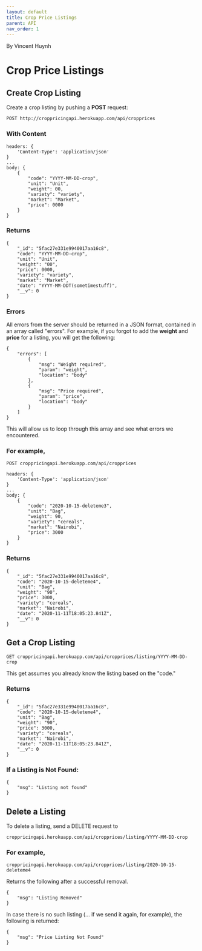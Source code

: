 ```yaml
---
layout: default
title: Crop Price Listings
parent: API
nav_order: 1
---
```

By Vincent Huynh
# Crop Price Listings

## Create Crop Listing
Create a crop listing by pushing a **POST** request:

```
POST http://croppricingapi.herokuapp.com/api/cropprices
```
### With Content
```
headers: {
    'Content-Type': 'application/json'
}
...
body: {
    {
        "code": "YYYY-MM-DD-crop",
        "unit": "Unit",
        "weight": 00,
        "variety": "variety",
        "market": "Market",
        "price": 0000
    }
}
```
### Returns
```
{
    "_id": "5fac27e331e9940017aa16c8",
    "code": "YYYY-MM-DD-crop",
    "unit": "Unit",
    "weight": "00",
    "price": 0000,
    "variety": "variety",
    "market": "Market",
    "date": "YYYY-MM-DDT(sometimestuff)",
    "__v": 0
}
```
### Errors
All errors from the server should be returned in a JSON format, contained in an array called "errors". For example, if you forgot to add the **weight** and **price** for a listing, you will get the following:

```
{
    "errors": [
        {
            "msg": "Weight required",
            "param": "weight",
            "location": "body"
        },
        {
            "msg": "Price required",
            "param": "price",
            "location": "body"
        }
    ]
}
```
This will allow us to loop through this array and see what errors we encountered.


### For example,

```
POST croppricingapi.herokuapp.com/api/cropprices
```
```
headers: {
    'Content-Type': 'application/json'
}
...
body: {
    {
        "code": "2020-10-15-deleteme3",
        "unit": "Bag",
        "weight": 90,
        "variety": "cereals",
        "market": "Nairobi",
        "price": 3000
    }
}
```
### Returns
```
{
    "_id": "5fac27e331e9940017aa16c8",
    "code": "2020-10-15-deleteme4",
    "unit": "Bag",
    "weight": "90",
    "price": 3000,
    "variety": "cereals",
    "market": "Nairobi",
    "date": "2020-11-11T18:05:23.841Z",
    "__v": 0
}
```
## Get a Crop Listing
```
GET croppricingapi.herokuapp.com/api/cropprices/listing/YYYY-MM-DD-crop
```
This get assumes you already know the listing based on the "code."
### Returns
```
{
    "_id": "5fac27e331e9940017aa16c8",
    "code": "2020-10-15-deleteme4",
    "unit": "Bag",
    "weight": "90",
    "price": 3000,
    "variety": "cereals",
    "market": "Nairobi",
    "date": "2020-11-11T18:05:23.841Z",
    "__v": 0
}
```
### If a Listing is Not Found:
```
{
    "msg": "Listing not found"
}
```

## Delete a Listing
To delete a listing, send a DELETE request to 
```
croppricingapi.herokuapp.com/api/cropprices/listing/YYYY-MM-DD-crop
```
### For example,
```
croppricingapi.herokuapp.com/api/cropprices/listing/2020-10-15-deleteme4
```
Returns the following after a successful removal.
```
{
    "msg": "Listing Removed"
}
```
In case there is no such listing (... if we send it again, for example), the following is returned:
```
{
    "msg": "Price Listing Not Found"
}
```



